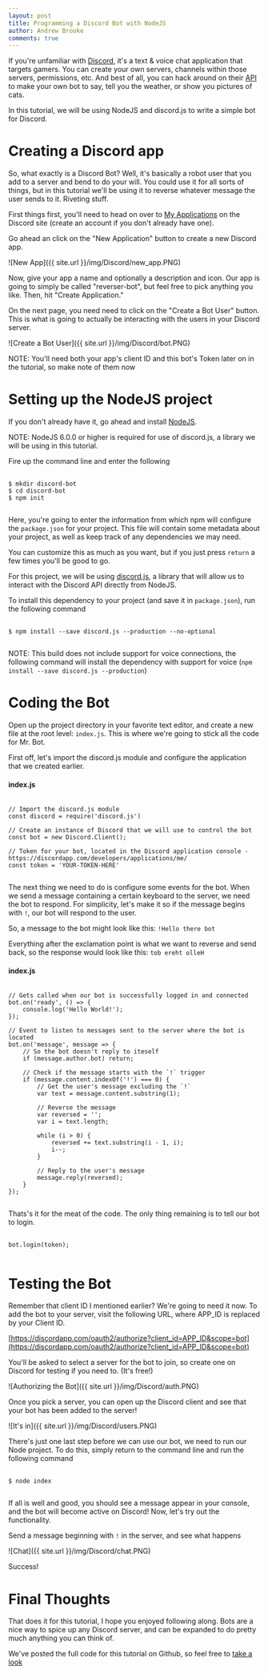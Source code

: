 ```yaml
---
layout: post
title: Programming a Discord Bot with NodeJS
author: Andrew Brooke
comments: true
---
```


If you're unfamiliar with [Discord](https://discordapp.com/), it's a text & voice chat application that targets gamers. You can create your own servers, channels within those servers, permissions, etc. And best of all, you can hack around on their [API](https://discordapp.com/developers/docs/intro) to make your own bot to say, tell you the weather, or show you pictures of cats.

In this tutorial, we will be using NodeJS and discord.js to write a simple bot for Discord.

# Creating a Discord app

So, what exactly is a Discord Bot? Well, it's basically a robot user that you add to a server and bend to do your will. You could use it for all sorts of things, but in this tutorial we'll be using it to reverse whatever message the user sends to it. Riveting stuff.

First things first, you'll need to head on over to [My Applications](https://discordapp.com/developers/applications/me) on the Discord site (create an account if you don't already have one).

Go ahead an click on the "New Application" button to create a new Discord app.

![New App]({{ site.url }}/img/Discord/new_app.PNG)

Now, give your app a name and optionally a description and icon. Our app is going to simply be called "reverser-bot", but feel free to pick anything you like. Then, hit "Create Application."

On the next page, you need need to click on the "Create a Bot User" button. This is what is going to actually be interacting with the users in your Discord server.

![Create a Bot User]({{ site.url }}/img/Discord/bot.PNG)

NOTE: You'll need both your app's client ID and this bot's Token later on in the tutorial, so make note of them now

# Setting up the NodeJS project

If you don't already have it, go ahead and install [NodeJS](https://nodejs.org).

NOTE: NodeJS 6.0.0 or higher is required for use of discord.js, a library we will be using in this tutorial.

Fire up the command line and enter the following

<pre>
  <code class="bash">
$ mkdir discord-bot
$ cd discord-bot
$ npm init
  </code>
</pre>

Here, you're going to enter the information from which npm will configure the `package.json` for your project. This file will contain some metadata about your project, as well as keep track of any dependencies we may need.

You can customize this as much as you want, but if you just press `return` a few times you'll be good to go.

For this project, we will be using [discord.js](https://github.com/hydrabolt/discord.js/), a library that will allow us to interact with the Discord API directly from NodeJS.

To install this dependency to your project (and save it in `package.json`), run the following command

<pre>
  <code class="bash">
$ npm install --save discord.js --production --no-optional
  </code>
</pre>

NOTE: This build does not include support for voice connections, the following command will install the dependency with support for voice (`npm install --save discord.js --production`)

# Coding the Bot

Open up the project directory in your favorite text editor, and create a new file at the root level: `index.js`. This is where we're going to stick all the code for Mr. Bot.

First off, let's import the discord.js module and configure the application that we created earlier.

#### index.js
<pre>
  <code class="javascript">
// Import the discord.js module
const discord = require('discord.js')

// Create an instance of Discord that we will use to control the bot
const bot = new Discord.Client();

// Token for your bot, located in the Discord application console - https://discordapp.com/developers/applications/me/
const token = 'YOUR-TOKEN-HERE'
  </code>
</pre>

The next thing we need to do is configure some events for the bot. When we send a message containing a certain keyboard to the server, we need the bot to respond. For simplicity, let's make it so if the message begins with `!`, our bot will respond to the user.

So, a message to the bot might look like this: `!Hello there bot`

Everything after the exclamation point is what we want to reverse and send back, so the response would look like this: `tob ereht olleH`

#### index.js
<pre>
  <code class="javascript">
// Gets called when our bot is successfully logged in and connected
bot.on('ready', () => {
    console.log('Hello World!');
});

// Event to listen to messages sent to the server where the bot is located
bot.on('message', message => {
    // So the bot doesn't reply to iteself
    if (message.author.bot) return;
    
    // Check if the message starts with the `!` trigger
    if (message.content.indexOf('!') === 0) {
        // Get the user's message excluding the `!`
        var text = message.content.substring(1);
        
        // Reverse the message
        var reversed = '';
        var i = text.length;
        
        while (i > 0) {
            reversed += text.substring(i - 1, i);
            i--;
        }
        
        // Reply to the user's message
        message.reply(reversed);
    }
});
  </code>
</pre>

Thats's it for the meat of the code. The only thing remaining is to tell our bot to login.

<pre>
  <code class="javascript">
bot.login(token);
  </code>
</pre>

# Testing the Bot

Remember that client ID I mentioned earlier? We're going to need it now. To add the bot to your server, visit the following URL, where APP_ID is replaced by your Client ID.

[https://discordapp.com/oauth2/authorize?client_id=APP_ID&scope=bot](https://discordapp.com/oauth2/authorize?client_id=APP_ID&scope=bot)

You'll be asked to select a server for the bot to join, so create one on Discord for testing if you need to. (It's free!)

![Authorizing the Bot]({{ site.url }}/img/Discord/auth.PNG)

Once you pick a server, you can open up the Discord client and see that your bot has been added to the server!

![It's in]({{ site.url }}/img/Discord/users.PNG)

There's just one last step before we can use our bot, we need to run our Node project. To do this, simply return to the command line and run the following command

<pre>
  <code class="bash">
$ node index
  </code>
</pre>

If all is well and good, you should see a message appear in your console, and the bot will become active on Discord! Now, let's try out the functionality.

Send a message beginning with `!` in the server, and see what happens

![Chat]({{ site.url }}/img/Discord/chat.PNG)

Success!

# Final Thoughts

That does it for this tutorial, I hope you enjoyed following along. Bots are a nice way to spice up any Discord server, and can be expanded to do pretty much anything you can think of.

We've posted the full code for this tutorial on Github, so feel free to [take a look](https://github.com/SyntonicApps/discord-reverser-bot)